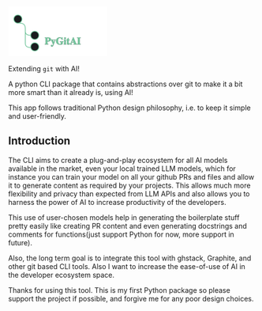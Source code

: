 <img src="./docs/source/_static/pygitai-logo-dark.png" height=100px>  

Extending `git` with AI!

A python CLI package that contains abstractions over git to make it a bit more smart than it already is, using AI!
 
This app follows traditional Python design philosophy, i.e. to keep it simple and user-friendly.

Introduction 
--------------

The CLI aims to create a plug-and-play ecosystem for all AI models available in the market, even your local trained LLM models, which for instance you can train your model on all your github PRs and files and allow it to generate content as required by your projects. This allows much more flexibility and privacy than expected from LLM APIs and also allows you to harness the power of AI to increase productivity of the developers.

This use of user-chosen models help in generating the boilerplate stuff pretty easily like creating PR content and even generating docstrings and comments for functions(just support Python for now, more support in future). 

Also, the long term goal is to integrate this tool with ghstack, Graphite, and other git based CLI tools. Also I want to increase the ease-of-use of AI in the developer ecosystem space.

Thanks for using this tool. This is my first Python package so please support the project if possible, and forgive me for any poor design choices.

